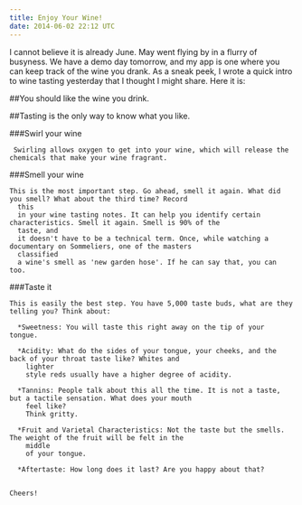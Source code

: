 ```yaml
---
title: Enjoy Your Wine!
date: 2014-06-02 22:12 UTC
---
```


I cannot believe it is already June. May went flying by in a flurry of busyness. We have a demo day tomorrow, and my app
is one where you can keep track of the wine you drank. As a sneak peek, I wrote a quick intro to wine tasting yesterday
that I thought I might share. Here it is:

##You should like the wine you drink.

##Tasting is the only way to know what you like.

###Swirl your wine

     Swirling allows oxygen to get into your wine, which will release the chemicals that make your wine fragrant.

###Smell your wine

    This is the most important step. Go ahead, smell it again. What did you smell? What about the third time? Record
      this
      in your wine tasting notes. It can help you identify certain characteristics. Smell it again. Smell is 90% of the
      taste, and
      it doesn't have to be a technical term. Once, while watching a documentary on Sommeliers, one of the masters
      classified
      a wine's smell as 'new garden hose'. If he can say that, you can too.

###Taste it

    This is easily the best step. You have 5,000 taste buds, what are they telling you? Think about:

      *Sweetness: You will taste this right away on the tip of your tongue.

      *Acidity: What do the sides of your tongue, your cheeks, and the back of your throat taste like? Whites and
        lighter
        style reds usually have a higher degree of acidity.

      *Tannins: People talk about this all the time. It is not a taste, but a tactile sensation. What does your mouth
        feel like?
        Think gritty.

      *Fruit and Varietal Characteristics: Not the taste but the smells. The weight of the fruit will be felt in the
        middle
        of your tongue.

      *Aftertaste: How long does it last? Are you happy about that?


    Cheers!